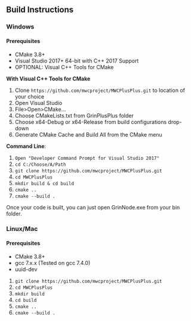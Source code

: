 ## Build Instructions

### Windows
#### Prerequisites
* CMake 3.8+
* Visual Studio 2017+ 64-bit with C++ 2017 Support
* OPTIONAL: Visual C++ Tools for CMake

**With Visual C++ Tools for CMake**
1. Clone `https://github.com/mwcproject/MWCPlusPlus.git` to location of your choice
2. Open Visual Studio
3. File>Open>CMake...
4. Choose CMakeLists.txt from GrinPlusPlus folder
5. Choose x64-Debug or x64-Release from build configurations drop-down
6. Generate CMake Cache and Build All from the CMake menu

**Command Line**:
1. ```Open "Developer Command Prompt for Visual Studio 2017"```
2. ```cd C:/Choose/A/Path```
3. ```git clone https://github.com/mwcproject/MWCPlusPlus.git```
4. ```cd MWCPlusPlus```
5. ```mkdir build & cd build```
6. ```cmake ..```
7. ```cmake --build .```

Once your code is built, you can just open GrinNode.exe from your bin folder.

### Linux/Mac
#### Prerequisites
* CMake 3.8+
* gcc 7.x.x (Tested on gcc 7.4.0)
* uuid-dev

1. ```git clone https://github.com/mwcproject/MWCPlusPlus.git```
2. ```cd MWCPlusPlus```
3. ```mkdir build```
4. ```cd build```
5. ```cmake ..```
6. ```cmake --build .```
